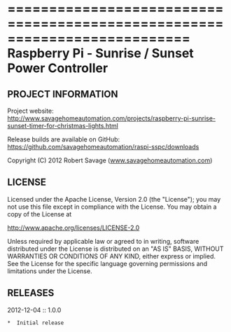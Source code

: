 ==========================================================================
Raspberry Pi - Sunrise / Sunset Power Controller
==========================================================================

## PROJECT INFORMATION

 Project website: 
 http://www.savagehomeautomation.com/projects/raspberry-pi-sunrise-sunset-timer-for-christmas-lights.html 
 
 Release builds are available on GitHub: 
 https://github.com/savagehomeautomation/raspi-sspc/downloads

 Copyright (C) 2012 Robert Savage (www.savagehomeautomation.com)

## LICENSE
 
 Licensed under the Apache License, Version 2.0 (the "License");
 you may not use this file except in compliance with the License.
 You may obtain a copy of the License at

 http://www.apache.org/licenses/LICENSE-2.0
  
 Unless required by applicable law or agreed to in writing, software
 distributed under the License is distributed on an "AS IS" BASIS,
 WITHOUT WARRANTIES OR CONDITIONS OF ANY KIND, either express or implied.
 See the License for the specific language governing permissions and
 limitations under the License.
 

## RELEASES

2012-12-04 :: 1.0.0
 
    *  Initial release
 
 